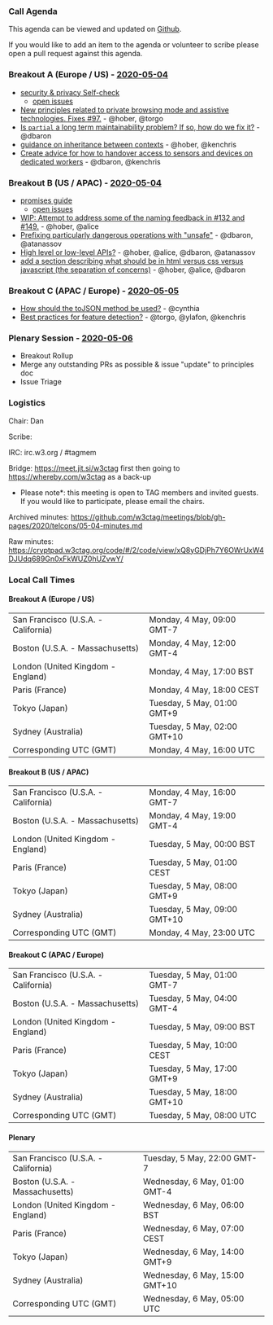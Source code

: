 ### Call Agenda

This agenda can be viewed and updated on [Github](https://github.com/w3ctag/meetings/blob/gh-pages/2020/telcons/05-04-agenda.md).

If you would like to add an item to the agenda or volunteer to scribe please open a pull request against this agenda.

### Breakout A (Europe / US) - [2020-05-04](https://www.timeanddate.com/worldclock/converter.html?iso=20200504T160000&p1=224&p2=43&p3=136&p4=195&p5=248&p6=240)

* [security & privacy Self-check](https://www.w3.org/TR/security-privacy-questionnaire/)
  * [open issues](https://github.com/w3ctag/security-questionnaire/issues)
* [New principles related to private browsing mode and assistive technologies. Fixes #97.](https://github.com/w3ctag/design-principles/pull/167) - @hober, @torgo
* [Is `partial` a long term maintainability problem?  If so, how do we fix it?](https://github.com/w3ctag/design-principles/issues/99) - @dbaron
* [guidance on inheritance between contexts](https://github.com/w3ctag/design-principles/issues/111) - @hober, @kenchris
* [Create advice for how to handover access to sensors and devices on dedicated workers](https://github.com/w3ctag/design-principles/issues/112) - @dbaron, @kenchris


### Breakout B (US / APAC) - [2020-05-04](https://www.timeanddate.com/worldclock/converter.html?iso=20200504T230000&p1=224&p2=43&p3=136&p4=195&p5=248&p6=240)

* [promises guide](https://github.com/w3ctag/promises-guide)
  * [open issues](https://github.com/w3ctag/promises-guide/issues)
* [WIP: Attempt to address some of the naming feedback in #132 and #149.](https://github.com/w3ctag/design-principles/pull/163) - @hober, @alice
* [Prefixing particularly dangerous operations with "unsafe"](https://github.com/w3ctag/design-principles/issues/104) - @dbaron, @atanassov
* [High level or low-level APIs?](https://github.com/w3ctag/design-principles/issues/117) - @hober, @alice, @dbaron, @atanassov
* [add a section describing what should be in html versus css versus javascript (the separation of concerns)](https://github.com/w3ctag/design-principles/issues/169) - @hober, @alice, @dbaron

### Breakout C (APAC / Europe) - [2020-05-05](https://www.timeanddate.com/worldclock/converter.html?iso=20200505T080000&p1=224&p2=43&p3=136&p4=195&p5=248&p6=240)

* [How should the toJSON method be used?](https://github.com/w3ctag/design-principles/issues/116) - @cynthia
* [Best practices for feature detection?](https://github.com/w3ctag/design-principles/issues/137) - @torgo, @ylafon, @kenchris

### Plenary Session - [2020-05-06](https://www.timeanddate.com/worldclock/converter.html?iso=20200506T050000&p1=224&p2=43&p3=136&p4=195&p5=248&p6=240)

* Breakout Rollup
* Merge any outstanding PRs as possible & issue "update" to principles doc
* Issue Triage

### Logistics

Chair: Dan

Scribe:

IRC: irc.w3.org / #tagmem

Bridge: https://meet.jit.si/w3ctag first then going to https://whereby.com/w3ctag as a back-up

* Please note*: this meeting is open to TAG members and invited guests. If you would like to participate, please email the chairs.

Archived minutes: https://github.com/w3ctag/meetings/blob/gh-pages/2020/telcons/05-04-minutes.md

Raw minutes: https://cryptpad.w3ctag.org/code/#/2/code/view/xQ8yGDjPh7Y6OWrUxW4DJUdq689Gn0xFkWUZ0hUZvwY/


### Local Call Times

#### Breakout A (Europe / US)

<table>
<tr><td> San Francisco (U.S.A. - California) <td> Monday, 4 May, 09:00 GMT-7</td></tr>
<tr><td> Boston (U.S.A. - Massachusetts) <td> Monday, 4 May, 12:00 GMT-4</td></tr>
<tr><td> London (United Kingdom - England) <td> Monday, 4 May, 17:00 BST</td></tr>
<tr><td> Paris (France) <td> Monday, 4 May, 18:00 CEST</td></tr>
<tr><td> Tokyo (Japan) <td> Tuesday, 5 May, 01:00 GMT+9</td></tr>
<tr><td> Sydney (Australia) <td> Tuesday, 5 May, 02:00 GMT+10</td></tr>
<tr><td> Corresponding UTC (GMT) <td> Monday, 4 May, 16:00 UTC</td></tr>
</table>

#### Breakout B (US / APAC)

<table>
<tr><td> San Francisco (U.S.A. - California) <td> Monday, 4 May, 16:00 GMT-7</td></tr>
<tr><td> Boston (U.S.A. - Massachusetts) <td> Monday, 4 May, 19:00 GMT-4</td></tr>
<tr><td> London (United Kingdom - England) <td> Tuesday, 5 May, 00:00 BST</td></tr>
<tr><td> Paris (France) <td> Tuesday, 5 May, 01:00 CEST</td></tr>
<tr><td> Tokyo (Japan) <td> Tuesday, 5 May, 08:00 GMT+9</td></tr>
<tr><td> Sydney (Australia) <td> Tuesday, 5 May, 09:00 GMT+10</td></tr>
<tr><td> Corresponding UTC (GMT) <td> Monday, 4 May, 23:00 UTC</td></tr>
</table>

#### Breakout C (APAC / Europe)

<table>
<tr><td> San Francisco (U.S.A. - California) <td> Tuesday, 5 May, 01:00 GMT-7</td></tr>
<tr><td> Boston (U.S.A. - Massachusetts) <td> Tuesday, 5 May, 04:00 GMT-4</td></tr>
<tr><td> London (United Kingdom - England) <td> Tuesday, 5 May, 09:00 BST</td></tr>
<tr><td> Paris (France) <td> Tuesday, 5 May, 10:00 CEST</td></tr>
<tr><td> Tokyo (Japan) <td> Tuesday, 5 May, 17:00 GMT+9</td></tr>
<tr><td> Sydney (Australia) <td> Tuesday, 5 May, 18:00 GMT+10</td></tr>
<tr><td> Corresponding UTC (GMT) <td> Tuesday, 5 May, 08:00 UTC</td></tr>
</table>

#### Plenary

<table>
<tr><td> San Francisco (U.S.A. - California) <td> Tuesday, 5 May, 22:00 GMT-7</td></tr>
<tr><td> Boston (U.S.A. - Massachusetts) <td> Wednesday, 6 May, 01:00 GMT-4</td></tr>
<tr><td> London (United Kingdom - England) <td> Wednesday, 6 May, 06:00 BST</td></tr>
<tr><td> Paris (France) <td> Wednesday, 6 May, 07:00 CEST</td></tr>
<tr><td> Tokyo (Japan) <td> Wednesday, 6 May, 14:00 GMT+9</td></tr>
<tr><td> Sydney (Australia) <td> Wednesday, 6 May, 15:00 GMT+10</td></tr>
<tr><td> Corresponding UTC (GMT) <td> Wednesday, 6 May, 05:00 UTC</td></tr>
</table>
